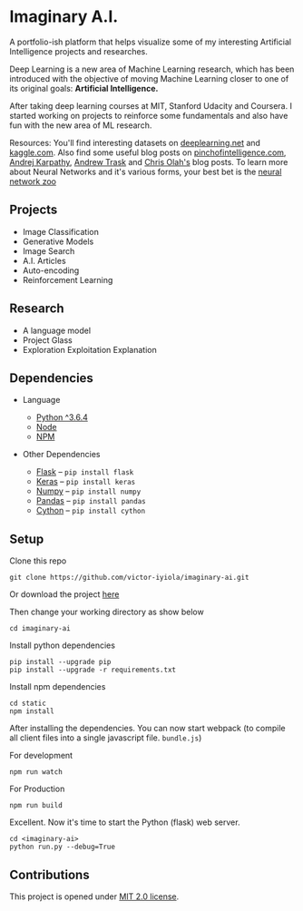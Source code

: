 # Imaginary A.I.

A portfolio-ish platform that helps visualize some of my interesting Artificial Intelligence projects and researches.

Deep Learning is a new area of Machine Learning research, which has been introduced with the objective of moving Machine Learning closer to one of its original goals: **Artificial Intelligence.**

After taking deep learning courses at MIT, Stanford Udacity and Coursera. I started working on projects to reinforce some fundamentals and also have fun with the new area of ML research.

Resources: You'll find interesting datasets on [deeplearning.net](http://deeplearning.net/datasets/) and [kaggle.com](https://www.kaggle.com/datasets). Also find some useful blog posts on [pinchofintelligence.com](https://www.pinchofintelligence.com/), [Andrej Karpathy](http://karpathy.github.io/), [Andrew Trask](https://iamtrask.github.io/) and [Chris Olah's](http://colah.github.io/) blog posts. To learn more about Neural Networks and it's various forms, your best bet is the [neural network zoo](http://www.asimovinstitute.org/neural-network-zoo/)

## Projects

- Image Classification
- Generative Models
- Image Search
- A.I. Articles
- Auto-encoding
- Reinforcement Learning

## Research

- A language model
- Project Glass
- Exploration Exploitation Explanation

## Dependencies

- Language
  - [Python ^3.6.4](http://python.org/)
  - [Node](https://nodejs.org) 
  - [NPM](https://www.npmjs.com)
 
- Other Dependencies
  - [Flask](http://flask.pocoo.org/) – ```pip install flask```
  - [Keras](http://keras.io/) – ```pip install keras```
  - [Numpy](http://www.numpy.org/) – ```pip install numpy```
  - [Pandas](https://pandas.pydata.org/) – ```pip install pandas```
  - [Cython](http://cython.org/) – ```pip install cython```

## Setup

Clone this repo 
```commandline
git clone https://github.com/victor-iyiola/imaginary-ai.git
```

Or download the project [here](https://github.com/victor-iyiola/imaginary-ai/archive/master.zip)

Then change your working directory as show below
```commandline
cd imaginary-ai
```

Install python dependencies
```commandline
pip install --upgrade pip
pip install --upgrade -r requirements.txt
```

Install npm dependencies
```commandline
cd static
npm install
```

After installing the dependencies. You can now start webpack (to compile all client files into a single javascript file. `bundle.js`)

For development
```commandline
npm run watch
```

For Production
```commandline
npm run build
```

Excellent. Now it's time to start the Python (flask) web server.
```
cd <imaginary-ai>
python run.py --debug=True
```
## Contributions

This project is opened under [MIT 2.0 license](https://github.com/victor-iyiola/imaginary-ai/blob/master/LICENSE).
